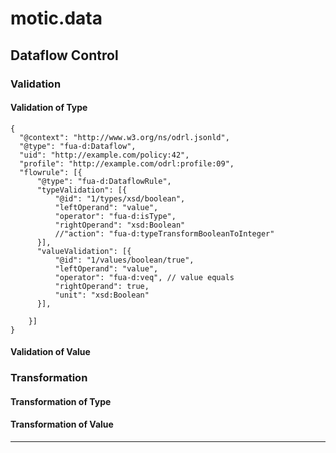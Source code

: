 # motic.data

## Dataflow Control

### Validation

#### Validation of Type


```
{
  "@context": "http://www.w3.org/ns/odrl.jsonld",
  "@type": "fua-d:Dataflow",
  "uid": "http://example.com/policy:42",
  "profile": "http://example.com/odrl:profile:09",
  "flowrule": [{
	  "@type": "fua-d:DataflowRule",
      "typeValidation": [{
		  "@id": "1/types/xsd/boolean",
		  "leftOperand": "value",
		  "operator": "fua-d:isType",
		  "rightOperand": "xsd:Boolean"
		  //"action": "fua-d:typeTransformBooleanToInteger"
      }],
	  "valueValidation": [{
		  "@id": "1/values/boolean/true",
		  "leftOperand": "value",
		  "operator": "fua-d:veq", // value equals
		  "rightOperand": true,
		  "unit": "xsd:Boolean"
	  }],
	  
    }]
}
```

#### Validation of Value

### Transformation

#### Transformation of Type

#### Transformation of Value

---

